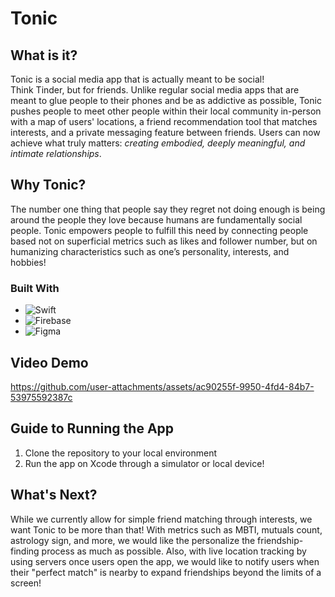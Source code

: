 # Tonic
## What is it?
Tonic is a social media app that is actually meant to be social!  
Think Tinder, but for friends. Unlike regular social media apps that are meant to glue people to their phones and be as addictive as possible, Tonic pushes people to meet other people within their local community in-person with a map of users' locations, a friend recommendation tool that matches interests, and a private messaging feature between friends. Users can now achieve what truly matters: *creating embodied, deeply meaningful, and intimate relationships*. 
## Why Tonic?
The number one thing that people say they regret not doing enough is being around the people they love because humans are fundamentally social people. Tonic empowers people to fulfill this need by connecting people based not on superficial metrics such as likes and follower number, but on humanizing characteristics such as one’s personality, interests, and hobbies!
### Built With
- ![Swift](https://img.shields.io/badge/Swift-FA7343?style=for-the-badge&logo=swift&logoColor=white)
- ![Firebase](https://img.shields.io/badge/Firebase-FFCA28?style=for-the-badge&logo=firebase&logoColor=black)
- ![Figma](https://img.shields.io/badge/Figma-F24E1E?style=for-the-badge&logo=figma&logoColor=white)


## Video Demo
https://github.com/user-attachments/assets/ac90255f-9950-4fd4-84b7-53975592387c

## Guide to Running the App
1. Clone the repository to your local environment
2. Run the app on Xcode through a simulator or local device!

## What's Next?
While we currently allow for simple friend matching through interests, we want Tonic to be more than that! With metrics such as MBTI, mutuals count, astrology sign, and more, we would like the personalize the friendship-finding process as much as possible. Also, with live location tracking by using servers once users open the app, we would like to notify users when their "perfect match" is nearby to expand friendships beyond the limits of a screen!

